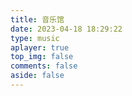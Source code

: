 ```yaml
---
title: 音乐馆
date: 2023-04-18 18:29:22
type: music
aplayer: true
top_img: false
comments: false
aside: false
---
```



